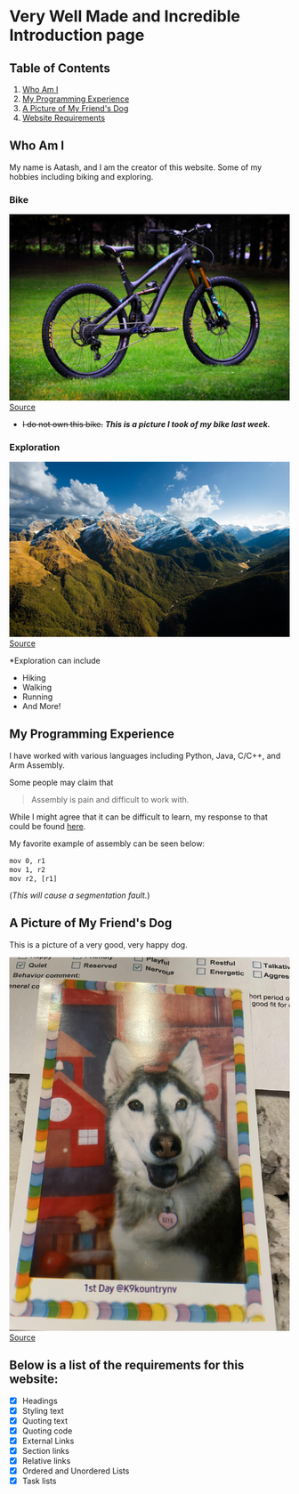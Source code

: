 # Very Well Made and Incredible Introduction page

## Table of Contents

1. [Who Am I](https://github.com/AAP127/cse110-lab-reports/blob/main/index.md#who-am-i)
2. [My Programming Experience](https://github.com/AAP127/cse110-lab-reports/blob/main/index.md#my-programming-experience)
3. [A Picture of My Friend's Dog](https://github.com/AAP127/cse110-lab-reports/blob/main/index.md#a-picture-of-my-friends-dog)
4. [Website Requirements](https://github.com/AAP127/cse110-lab-reports/blob/main/index.md#below-is-a-list-of-the-requirements-for-this-website)


## Who Am I
My name is Aatash, and I am the creator of this website. Some of my hobbies including biking and exploring.

### Bike 
![Bike](/source/bike.jpg)
[Source](/source/bike.jpg)

* ~~I do not own this bike.~~ ***This is a picture I took of my bike last week.***

### Exploration
![Mountain](/source/mountain.jpg)
[Source](/source/mountain.jpg)

*Exploration can include

* Hiking
* Walking
* Running
* And More!



## My Programming Experience

I have worked with various languages including Python, Java, C/C++, and Arm Assembly.

Some people may claim that

> Assembly is pain and difficult to work with.

While I might agree that it can be difficult to learn, my response to that could be found [here](https://github.com/AAP127/cse110-lab-reports/tree/newbranch#readme).

My favorite example of assembly can be seen below:

```
mov 0, r1
mov 1, r2
mov r2, [r1]
```
(_This will cause a segmentation fault._)


## A Picture of My Friend's Dog
This is a picture of a very good, very happy dog.

![best_dog](source/best_dog.jpg)
[Source](source/best_dog.jpg)


## Below is a list of the requirements for this website:

- [x] Headings
- [x] Styling text
- [x] Quoting text
- [x] Quoting code
- [x] External Links
- [x] Section links
- [x] Relative links 
- [x] Ordered and Unordered Lists
- [x] Task lists